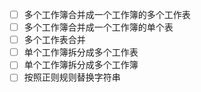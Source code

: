 - [ ] 多个工作簿合并成一个工作簿的多个工作表
- [ ] 多个工作簿合并成一个工作簿的单个表
- [ ] 多个工作表合并
- [ ] 单个工作簿拆分成多个工作表
- [ ] 单个工作簿拆分成多个工作簿
- [ ] 按照正则规则替换字符串